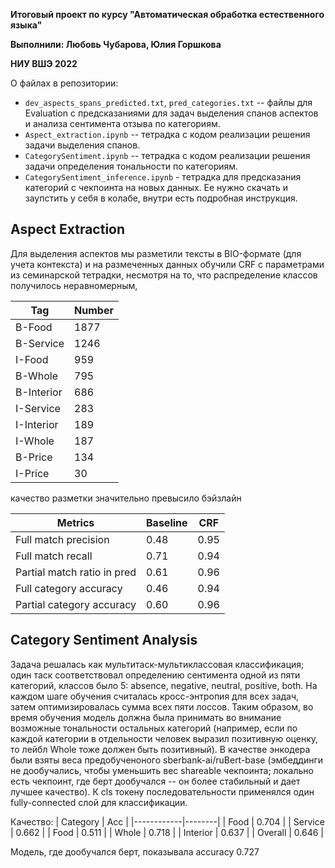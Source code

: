 **Итоговый проект по курсу "Автоматическая обработка естественного языка"**

**Выполнили: Любовь Чубарова, Юлия Горшкова**

**НИУ ВШЭ 2022**

О файлах в репозитории:

- `dev_aspects_spans_predicted.txt`, `pred_categories.txt` -- файлы для Evaluation с предсказаниями для задач выделения спанов аспектов и анализа сентимента отзыва по категориям.
- `Aspect_extraction.ipynb` -- тетрадка с кодом реализации решения задачи выделения спанов.
- `CategorySentiment.ipynb` -- тетрадка с кодом реализации решения задачи определения тональности по категориям.
- `CategorySentiment_inference.ipynb` - тетрадка для предсказания категорий с чекпоинта на новых данных. Ее нужно скачать и заупстить у себя в колабе, внутри есть подробная инструкция.


## Aspect Extraction

Для выделения аспектов мы разметили тексты в BIO-формате (для учета контекста) и на размеченных данных обучили CRF с параметрами из семинарской тетрадки, несмотря на то, что распределение классов получилось неравномерным, 

| Tag        | Number |
|------------|--------|
| B-Food     | 1877   |
| B-Service  | 1246   |
| I-Food     | 959    |
| B-Whole    | 795    |
| B-Interior | 686    |
| I-Service  | 283    |
| I-Interior | 189    |
| I-Whole    | 187    |
| B-Price    | 134    |
| I-Price    | 30     |

качество разметки значительно превысило бэйзлайн

| Metrics                 | Baseline | CRF |
|-----------------------------|--------------|---------|
| Full match precision        |     0.48     |   0.95  |
| Full match recall           |     0.71     |   0.94  |
| Partial match ratio in pred |     0.61     |   0.96  |
| Full category accuracy      |     0.46     |   0.94  |
| Partial category accuracy   |     0.60     |   0.96  |


## Category Sentiment Analysis

Задача решалась как мультитаск-мультиклассовая классификация; один таск соответствовал определению сентимента одной из пяти категорий, классов было 5: absence, negative, neutral, positive, both. На каждом шаге обучения считалась кросс-энтропия для всех задач, затем оптимизировалась сумма всех пяти лоссов. Таким образом, во время обучения модель должна была принимать во внимание возможные тональности остальных категорий (например, если по каждой категории в отдельности человек выразил позитивную оценку, то лейбл Whole тоже должен быть позитивный). В качестве энкодера были взяты веса предобученоного sberbank-ai/ruBert-base (эмбеддинги не дообучались, чтобы уменьшить вес shareable чекпоинта; локально есть чекпоинт, где берт дообучался -- он более стабильный и дает лучшее качество). К cls токену последовательности применялся один fully-connected слой для классификации.

Качество:
| Category   | Acc    |
|------------|--------|
| Food       | 0.704  |
| Service    | 0.662  |
| Food       | 0.511  |
| Whole      | 0.718  |
| Interior   | 0.637  |
| Overall    | 0.646  |

Модель, где дообучался берт, показывала accuracy 0.727
